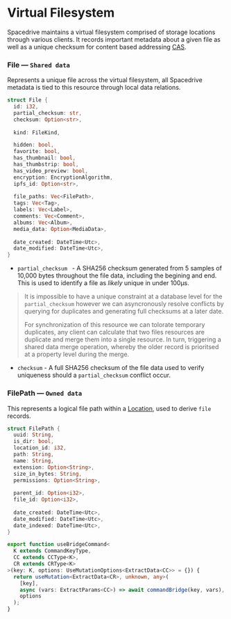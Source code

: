 # Virtual Filesystem

Spacedrive maintains a virtual filesystem comprised of storage locations through various clients. It records important metadata about a given file as well as a unique checksum for content based addressing [CAS]().



### File — `Shared data`

Represents a unique file across the virtual filesystem, all Spacedrive metadata is tied to this resource through local data relations. 

```rust
struct File {
  id: i32,
  partial_checksum: str,
  checksum: Option<str>,
  
  kind: FileKind,

  hidden: bool,
  favorite: bool,
  has_thumbnail: bool,
  has_thumbstrip: bool,
  has_video_preview: bool,
  encryption: EncryptionAlgorithm,
  ipfs_id: Option<str>,
  
  file_paths: Vec<FilePath>,
  tags: Vec<Tag>,
  labels: Vec<Label>,
  comments: Vec<Comment>,
  albums: Vec<Album>,
  media_data: Option<MediaData>,
  
  date_created: DateTime<Utc>,
  date_modified: DateTime<Utc>,
}
```

- `partial_checksum ` - A SHA256 checksum generated from 5 samples of 10,000 bytes throughout the file data, including the begining and end. This is used to identify a file as *likely* unique in under 100µs. 

> It is impossible to have a unique constraint at a database level for the `partial_checksum` however we can asyncronously resolve conflicts by querying for duplicates and generating full checksums at a later date.
>
> For synchronization of this resource we can tolorate temporary duplicates, any client can calculate that two files resources are duplicate and merge them into a single resource. In turn, triggering a shared data merge operation, whereby the older record is prioritsed at a property level during the merge.

- `checksum` - A full SHA256 checksum of the file data used to verify uniqueness should a `partial_checksum` conflict occur.



### FilePath — `Owned data`

This represents a logical file path within a [Location](), used to derive `file` records.

```rust
struct FilePath {
  uuid: String,
  is_dir: bool,
  location_id: i32,
  path: String,
  name: String,
  extension: Option<String>,
  size_in_bytes: String,
  permissions: Option<String>,
  
  parent_id: Option<i32>,
  file_id: Option<i32>,
  
  date_created: DateTime<Utc>,
  date_modified: DateTime<Utc>,
  date_indexed: DateTime<Utc>,
}
```



```typescript
export function useBridgeCommand<
  K extends CommandKeyType,
  CC extends CCType<K>,
  CR extends CRType<K>
>(key: K, options: UseMutationOptions<ExtractData<CC>> = {}) {
  return useMutation<ExtractData<CR>, unknown, any>(
    [key],
    async (vars: ExtractParams<CC>) => await commandBridge(key, vars),
    options
  );
}
```



